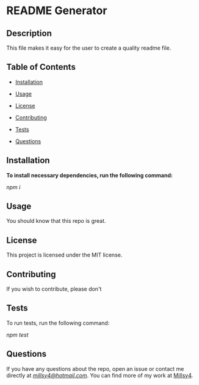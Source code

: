 # README Generator
  
  ## Description
  
  This file makes it easy for the user to create a quality readme file.
  
  ## Table of Contents
  
  * [Installation](#installation)

  * [Usage](#usage)
  
  * [License](#license)
  
  * [Contributing](#contributing)
  
  * [Tests](#tests)
  
  * [Questions](#questions)
  
  ## Installation
  
  **To install necessary dependencies, run the following command:**
  
  *npm i*
  
  ## Usage
  
  You should know that this repo is great.
  
  ## License
  
  This project is licensed under the MIT license.
  
  ## Contributing
  
  If you wish to contribute, please don't
  
  ## Tests
  
  To run tests, run the following command:
  
  
  *npm test*
  
  
  ## Questions
  
  If you have any questions about the repo, open an issue or contact me directly at *millsy4@hotmail.com*.
  You can find more of my work at [Millsy4](https://github.com/Millsy4/).